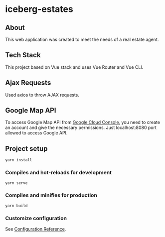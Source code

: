 # iceberg-estates

## About
This web application was created to meet the needs of a real estate agent.

## Tech Stack
This project based on Vue stack and uses Vue Router and Vue CLI.

## Ajax Requests
Used axios to throw AJAX requests.

## Google Map API
To access Google Map API from [Google Cloud Console](https://console.cloud.google.com/), you need to create an account and give the necessary permissions. Just localhost:8080 port allowed to access Google API.

## Project setup
```
yarn install
```

### Compiles and hot-reloads for development
```
yarn serve
```

### Compiles and minifies for production
```
yarn build
```

### Customize configuration
See [Configuration Reference](https://cli.vuejs.org/config/).
